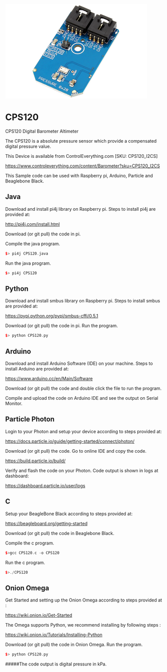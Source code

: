 [![CPS120](CPS120_I2CS.png)](https://www.controleverything.com/content/Barometer?sku=CPS120_I2CS)
# CPS120
CPS120 Digital Barometer Altimeter  

The CPS120 is a absolute pressure sensor which provide a compensated digital pressure value.

This Device is available from ControlEverything.com [SKU: CPS120_I2CS]

https://www.controleverything.com/content/Barometer?sku=CPS120_I2CS

This Sample code can be used with Raspberry pi, Arduino, Particle and Beaglebone Black.

## Java
Download and install pi4j library on Raspberry pi. Steps to install pi4j are provided at:

http://pi4j.com/install.html

Download (or git pull) the code in pi.

Compile the java program.
```cpp
$> pi4j CPS120.java
```

Run the java program.
```cpp
$> pi4j CPS120
```

## Python
Download and install smbus library on Raspberry pi. Steps to install smbus are provided at:

https://pypi.python.org/pypi/smbus-cffi/0.5.1

Download (or git pull) the code in pi. Run the program.

```cpp
$> python CPS120.py
```

## Arduino
Download and install Arduino Software (IDE) on your machine. Steps to install Arduino are provided at:

https://www.arduino.cc/en/Main/Software

Download (or git pull) the code and double click the file to run the program.

Compile and upload the code on Arduino IDE and see the output on Serial Monitor.


## Particle Photon

Login to your Photon and setup your device according to steps provided at:

https://docs.particle.io/guide/getting-started/connect/photon/

Download (or git pull) the code. Go to online IDE and copy the code.

https://build.particle.io/build/

Verify and flash the code on your Photon. Code output is shown in logs at dashboard:

https://dashboard.particle.io/user/logs


## C

Setup your BeagleBone Black according to steps provided at:

https://beagleboard.org/getting-started

Download (or git pull) the code in Beaglebone Black.

Compile the c program.
```cpp
$>gcc CPS120.c -o CPS120
```
Run the c program.
```cpp
$>./CPS120
```

## Onion Omega

Get Started and setting up the Onion Omega according to steps provided at :

https://wiki.onion.io/Get-Started

The Omega supports Python, we recommend installing by following steps :

https://wiki.onion.io/Tutorials/Installing-Python

Download (or git pull) the code in Onion Omega. Run the program.

```cpp
$> python CPS120.py
```

#####The code output is digital pressure in kPa.
